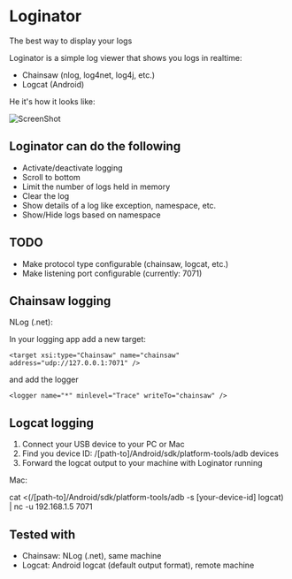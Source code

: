 # Loginator
The best way to display your logs

Loginator is a simple log viewer that shows you logs in realtime:

* Chainsaw (nlog, log4net, log4j, etc.)
* Logcat (Android)

He it's how it looks like:

![ScreenShot](https://cloud.githubusercontent.com/assets/14138808/9699889/4e45685a-53f1-11e5-98c2-c59b64711027.png)

## Loginator can do the following

* Activate/deactivate logging
* Scroll to bottom
* Limit the number of logs held in memory
* Clear the log
* Show details of a log like exception, namespace, etc.
* Show/Hide logs based on namespace

## TODO

* Make protocol type configurable (chainsaw, logcat, etc.)
* Make listening port configurable (currently: 7071)

## Chainsaw logging

NLog (.net):

In your logging app add a new target:
```
<target xsi:type="Chainsaw" name="chainsaw" address="udp://127.0.0.1:7071" />
```
and add the logger
```
<logger name="*" minlevel="Trace" writeTo="chainsaw" />
```

## Logcat logging

1. Connect your USB device to your PC or Mac
2. Find you device ID: /[path-to]/Android/sdk/platform-tools/adb devices
3. Forward the logcat output to your machine with Loginator running

Mac:

cat <(/[path-to]/Android/sdk/platform-tools/adb -s [your-device-id] logcat) | nc -u 192.168.1.5 7071

## Tested with

* Chainsaw: NLog (.net), same machine
* Logcat: Android logcat (default output format), remote machine
